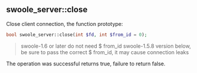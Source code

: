 swoole_server::close
----
Close client connection, the function prototype:

```php
bool swoole_server::close(int $fd, int $from_id = 0);
```
> swoole-1.6 or later do not need $ from_id swoole-1.5.8 version below, be sure to pass the correct $ from_id, it may cause connection leaks

The operation was successful returns true, failure to return false. 
